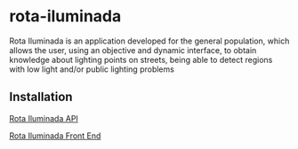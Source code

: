 # rota-iluminada
Rota Iluminada is an application developed for the general population, which allows the user, using an objective and dynamic interface, to obtain knowledge about lighting points on streets, being able to detect regions with low light and/or public lighting problems

## Installation

[Rota Iluminada API](https://github.com/teofiloribeiro/rota-iluminada/tree/main/light-route)

[Rota Iluminada Front End](https://github.com/teofiloribeiro/rota-iluminada/tree/main/light-map-api)



